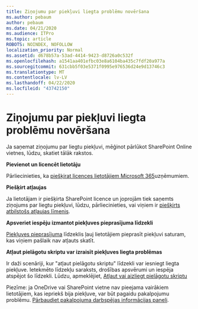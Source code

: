 ```yaml
---
title: Ziņojumu par piekļuvi liegta problēmu novēršana
ms.author: pebaum
author: pebaum
ms.date: 04/21/2020
ms.audience: ITPro
ms.topic: article
ROBOTS: NOINDEX, NOFOLLOW
localization_priority: Normal
ms.assetid: d678b57a-53ad-4414-9423-d8726a0c532f
ms.openlocfilehash: a1541aa401efbc03e8a6104ba435c7fdf20a977a
ms.sourcegitcommit: 631cbb5f03e5371f0995e976536d24e9d13746c3
ms.translationtype: MT
ms.contentlocale: lv-LV
ms.lasthandoff: 04/22/2020
ms.locfileid: "43742150"
---
```

# <a name="troubleshoot-access-denied-messages"></a>Ziņojumu par piekļuvi liegta problēmu novēršana

Ja saņemat ziņojumu par liegtu piekļuvi, mēģinot pārlūkot SharePoint Online vietnes, lūdzu, skatiet tālāk rakstos.

**Pievienot un licencēt lietotāju**

Pārliecinieties, ka [piešķirat licences lietotājiem Microsoft 365](https://docs.microsoft.com/office365/admin/subscriptions-and-billing/assign-licenses-to-users?view=o365-worldwide&amp;tabs=One)uzņēmumiem.

**Piešķirt atļaujas**

Ja lietotājam ir piešķirta SharePoint licence un joprojām tiek saņemts ziņojums par liegtu piekļuvi, lūdzu, pārliecinieties, vai viņiem ir [piešķirts atbilstošs atļaujas līmenis](https://docs.microsoft.com/sharepoint/understanding-permission-levels).

**Apsveriet iespēju izmantot piekļuves pieprasījuma līdzekli**

[Piekļuves pieprasījuma](https://support.office.com/article/Set-up-and-manage-access-requests-94B26E0B-2822-49D4-929A-8455698654B3) līdzeklis ļauj lietotājiem pieprasīt piekļuvi saturam, kas viņiem pašlaik nav atļauts skatīt. 

**Atļaut pielāgotu skriptu var izraisīt piekļuves liegta problēmas**

Ir daži scenāriji, kur "atļaut pielāgotu skriptu" līdzekli var iesniegt liegta piekļuve. Ietekmēto līdzekļu saraksts, drošības apsvērumi un iespēja atspējot šo līdzekli. Lūdzu, apmeklējiet, [Atļaut vai aizliegt pielāgotu skriptu](https://docs.microsoft.com/sharepoint/allow-or-prevent-custom-script)

Piezīme: ja OneDrive vai SharePoint vietne nav pieejama vairākiem lietotājiem, kas iepriekš bija piekļuve, var būt pagaidu pakalpojumu problēmu. [Pārbaudiet pakalpojuma darbspējas informācijas paneli](https://portal.office.com/adminportal/home#/servicehealth).


  


